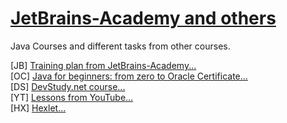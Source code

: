 
# <strong><a href="https://hyperskill.org/join/5c60c124">JetBrains-Academy and others</a></strong>

Java Courses and different tasks from other courses.

[JB] <a href="https://hyperskill.org/">Training plan from JetBrains-Academy...</a> <br>
[OC] <a href="https://www.udemy.com/course/java-oca-oracle/">Java for beginners: from zero to Oracle Certificate...</a> <br>
[DS]  <a href="https://www.udemy.com/user/devstudy-net/">DevStudy.net course... </a> <br>
[YT]  <a href="https://www.youtube.com/channel/UCAkz1bYTFyaNa9oTFtOscCg/playlists">Lessons from YouTube... </a> <br>
[HX]  <a href="https://ru.hexlet.io/">Hexlet... </a> <br>






